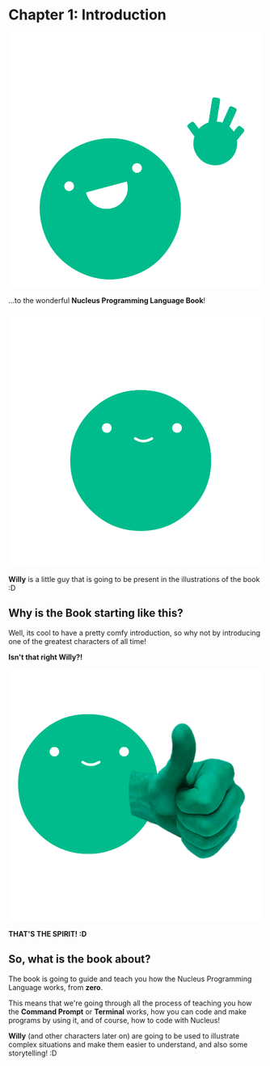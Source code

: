 # Chapter 1: Introduction

![Hello! Welcome!](./Resources/1.svg)

...to the wonderful **Nucleus Programming Language Book**!

![This is Willy!](./Resources/2.svg)

**Willy** is a little guy that is going to be present in the illustrations of the book :D

## Why is the Book starting like this?

Well, its cool to have a pretty comfy introduction, so why not by introducing one of the greatest characters of all time!

**Isn't that right Willy?!**

![Thumbs Up Willy](./Resources/3.png)

**THAT'S THE SPIRIT! :D**

## So, what is the book about?

The book is going to guide and teach you how the Nucleus Programming Language works, from **zero**.

This means that we're going through all the process of teaching you how the **Command Prompt** or **Terminal** works, how you can code and make programs by using it, and of course, how to code with Nucleus!

**Willy** (and other characters later on) are going to be used to illustrate complex situations and make them easier to understand, and also some storytelling! :D